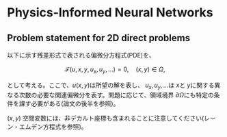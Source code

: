 # Physics-Informed Neural Networks

## Problem statement for 2D direct problems

以下に示す残差形式で表される偏微分方程式(PDE)を、
```math
\mathcal{F}(u,x,y,u_x,u_y,...)=0,\quad(x,y)\in\Omega,
```
として考える。ここで、$u(x,y)$は所望の解を表し、 $u_x, u_y, ...$は $x$と $y$に関する異なる次数の必要な関連偏微分を表す。問題に応じて、領域境界 $\partial \Omega$にも特定の条件を課す必要がある(論文の後半を参照)。

$(x,y)$ 空間変数には、非デカルト座標も含まれることに注意してください(レーン・エムデン方程式を参照)。
